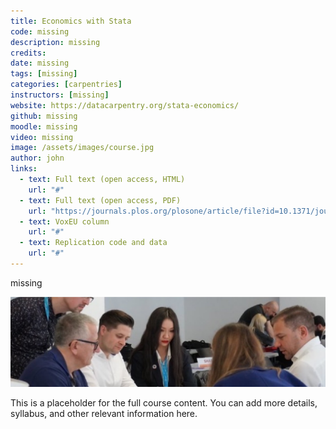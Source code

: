 ```yaml
---
title: Economics with Stata
code: missing
description: missing
credits: 
date: missing
tags: [missing]
categories: [carpentries]
instructors: [missing]
website: https://datacarpentry.org/stata-economics/
github: missing
moodle: missing
video: missing
image: /assets/images/course.jpg
author: john
links:
  - text: Full text (open access, HTML)
    url: "#"
  - text: Full text (open access, PDF)
    url: "https://journals.plos.org/plosone/article/file?id=10.1371/journal.pone.0239113&type=printable"
  - text: VoxEU column
    url: "#"
  - text: Replication code and data
    url: "#"
---
```


missing

![Lorem](/assets/images/content.jpg)

This is a placeholder for the full course content. You can add more details, syllabus, and other relevant information here.
